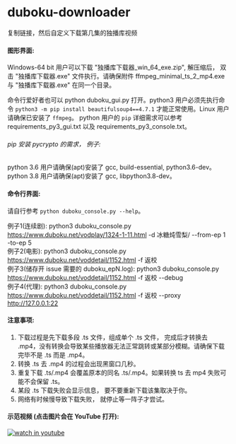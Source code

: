 # duboku-downloader
复制链接，然后自定义下载第几集的独播库视频

#### 图形界面:
Windows-64 bit 用户可以下载 "独播库下载器_win_64_exe.zip", 解压缩后， 双击 "独播库下载器.exe" 文件执行。请确保附件 ffmpeg_minimal_ts_2_mp4.exe 与 "独播库下载器.exe" 在同一个目录。 

命令行爱好者也可以 python duboku_gui.py 打开。python3 用户必须先执行命令 `python3 -m pip install beautifulsoup4==4.7.1` 才能正常使用。Linux 用户请确保已安装了 `ffmpeg`。 python 用户的 `pip` 详细需求可以参考 requirements_py3_gui.txt 以及 requirements_py3_console.txt。

###### pip 安装 pycrypto 的需求， 例子:
python 3.6 用户请确保(apt)安装了 gcc, build-essential, python3.6-dev。 
python 3.8 用户请确保(apt)安装了 gcc, libpython3.8-dev。  

#### 命令行界面:
请自行参考 `python duboku_console.py --help`。  

例子1(连续剧): python3 duboku_console.py https://www.duboku.net/vodplay/1324-1-11.html -d 冰糖炖雪梨/ --from-ep 1 -to-ep 5  
例子2(电影): python3 duboku_console.py https://www.duboku.net/voddetail/1152.html -f 返校  
例子3(储存开 issue 需要的 duboku_epN.log): python3 duboku_console.py https://www.duboku.net/voddetail/1152.html -f 返校 --debug   
例子4(代理): python3 duboku_console.py https://www.duboku.net/voddetail/1152.html -f 返校 --proxy http://127.0.0.1:22

#### 注意事项:

1. 下载过程是先下载多段 .ts 文件，组成单个 .ts 文件， 完成后才转换去 .mp4，没有转换会导致某些播放器无法正常跳转或某部分模糊。请确保下载完毕不是 .ts 而是 .mp4。
2. 转换 .ts 去 .mp4 的过程会出现黑窗口几秒。
3. 重复下载 .ts/.mp4 会覆盖原本的同名 .ts/.mp4。如果转换 ts 去 mp4 失败可能不会保留 .ts。
4. 某段 .ts 下载失败会显示信息， 要不要重新下载该集取决于你。
5. 网络有时候慢导致下载失败， 就停止等一阵子才尝试。 

#### 示范视频 (点击图片会在 YouTube 打开):

[![watch in youtube](https://i.ytimg.com/vi/eejUgl7Ku8E/hqdefault.jpg)](https://www.youtube.com/watch?v=eejUgl7Ku8E "独播库下载器")


